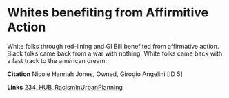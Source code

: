 # Whites benefiting from Affirmitive Action

White folks through red-lining and GI Bill benefited from affirmative action. Black folks came back from a war with nothing, White folks came back with a fast track to the american dream. 

**Citation**
Nicole Hannah Jones, Owned, Girogio Angelini [ID 5]

**Links**
[234_HUB_RacisminUrbanPlanning](234_HUB_RacisminUrbanPlanning.md)

